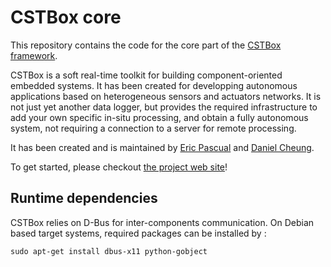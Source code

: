 # CSTBox core

This repository contains the code for the core part of the [CSTBox framework](http://cstbox.github.io).

CSTBox is a soft real-time toolkit for building component-oriented embedded systems. 
It has been created for developping autonomous applications based on heterogeneous 
sensors and actuators networks. It is not just yet another data logger, but provides
the required infrastructure to add your own specific in-situ processing, and obtain
a fully autonomous system, not requiring a connection to a server for remote processing.

It has been created and is maintained by [Eric Pascual](https://github.com/ericpascual) 
and [Daniel Cheung](https://github.com/daniel-cheung).

To get started, please checkout [the project web site](http://cstbox.github.io)!

## Runtime dependencies

CSTBox relies on D-Bus for inter-components communication. On Debian based target systems,
required packages can be installed by :

    sudo apt-get install dbus-x11 python-gobject

